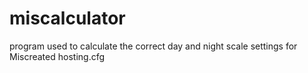 # miscalculator
 program used to calculate the correct day and night scale settings for Miscreated hosting.cfg
